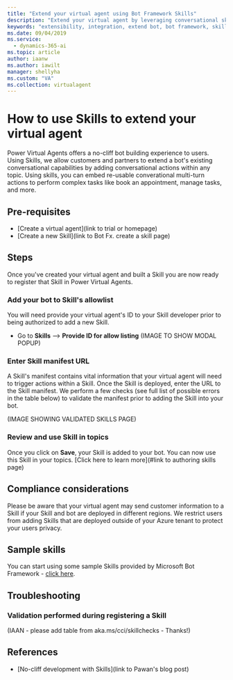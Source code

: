 ```yaml
---
title: "Extend your virtual agent using Bot Framework Skills"
description: "Extend your virtual agent by leveraging conversational skills. Skills extend your bots's conversational capabilities by automating a series of actions within a topic. They enable the bot to book an appointment, send a confirmation email, manage tasks, and more."
keywords: "extensibility, integration, extend bot, bot framework, skills, custom capabilities"
ms.date: 09/04/2019
ms.service:
  - dynamics-365-ai
ms.topic: article
author: iaanw
ms.author: iawilt
manager: shellyha
ms.custom: "VA"
ms.collection: virtualagent
---
```



# How to use Skills to extend your virtual agent
Power Virtual Agents offers a no-cliff bot building experience to users. Using Skills, we allow customers and partners to extend a bot's existing conversational capabilities by adding conversational actions within any topic. Using skills, you can embed re-usable converational multi-turn actions to perform complex tasks like book an appointment, manage tasks, and more.

## Pre-requisites
* [Create a virtual agent](link to trial or homepage)
* [Create a new Skill](link to Bot Fx. create a skill page)

## Steps
Once you've created your virtual agent and built a Skill you are now ready to register that Skill in Power Virtual Agents.

### Add your bot to Skill's allowlist
You will need provide your virtual agent's ID to your Skill developer prior to being authorized to add a new Skill.

* Go to **Skills** --> **Provide ID for allow listing**
(IMAGE TO SHOW MODAL POPUP)

### Enter Skill manifest URL
A Skill's manifest contains vital information that your virtual agent will need to trigger actions within a Skill. Once the Skill is deployed, enter the URL to the Skill manifest. We perform a few checks (see full list of possible errors in the table below) to validate the manifest prior to adding the Skill into your bot.

(IMAGE SHOWING VALIDATED SKILLS PAGE)

### Review and use Skill in topics
Once you click on **Save**, your Skill is added to your bot. You can now use this Skill in your topics. [Click here to learn more](#link to authoring skills page)

## Compliance considerations
Please be aware that your virtual agent may send customer information to a Skill if your Skill and bot are deployed in different regions. We restrict users from adding Skills that are deployed outside of your Azure tenant to protect your users privacy.

## Sample skills
You can start using some sample Skills provided by Microsoft Bot Framework - [click here](https://docs.microsoft.com/en-us/azure/bot-service/bot-builder-skills-overview?view=azure-bot-service-4.0#bot-framework-skills).

## Troubleshooting

### Validation performed during registering a Skill

(IAAN - please add table from aka.ms/cci/skillchecks - Thanks!)

## References
* [No-cliff development with Skills](link to Pawan's blog post)
